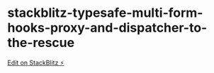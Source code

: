 # stackblitz-typesafe-multi-form-hooks-proxy-and-dispatcher-to-the-rescue

[Edit on StackBlitz ⚡️](https://stackblitz.com/edit/node-x9dffe)